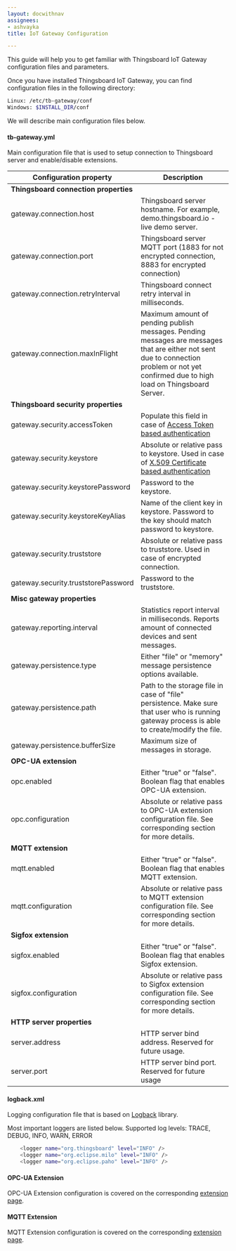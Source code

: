 ```yaml
---
layout: docwithnav
assignees:
- ashvayka
title: IoT Gateway Configuration

---
```


This guide will help you to get familiar with Thingsboard IoT Gateway configuration files and parameters.

Once you have installed Thingsboard IoT Gateway, you can find configuration files in the following directory:

```bash
Linux: /etc/tb-gateway/conf
Windows: $INSTALL_DIR/conf
```

We will describe main configuration files below.

#### tb-gateway.yml

Main configuration file that is used to setup connection to Thingsboard server and enable/disable extensions.

| **Configuration property**            | **Description**                                                                                                                                                                           |
|---------------------------------------|-------------------------------------------------------------------------------------------------------------------------------------------------------------------------------------------|
| **Thingsboard connection properties** |                                                                                                                                                                                           |
| gateway.connection.host               | Thingsboard server hostname. For example, demo.thingsboard.io - live demo server.                                                                                                         |
| gateway.connection.port               | Thingsboard server MQTT port (1883 for not encrypted connection, 8883 for encrypted connection)                                                                                           |
| gateway.connection.retryInterval      | Thingsboard connect retry interval in milliseconds.                                                                                                                                       |
| gateway.connection.maxInFlight        | Maximum amount of pending publish messages. Pending messages are messages that are either not sent due to connection problem or not yet confirmed due to high load on Thingsboard Server. |
| **Thingsboard security properties**   |                                                                                                                                                                                           |
| gateway.security.accessToken          | Populate this field in case of [Access Token based authentication](/docs/user-guide/access-token/)                                                                                        |
| gateway.security.keystore             | Absolute or relative pass to keystore. Used in case of [X.509 Certificate based authentication](/docs/user-guide/certificates/)                                                           |
| gateway.security.keystorePassword     | Password to the keystore.                                                                                                                                                                 |
| gateway.security.keystoreKeyAlias     | Name of the client key in keystore. Password to the key should match password to keystore.                                                                                                |
| gateway.security.truststore           | Absolute or relative pass to truststore. Used in case of encrypted connection.                                                                                                            |
| gateway.security.truststorePassword   | Password to the truststore.                                                                                                                                                               |
| **Misc gateway properties**           |                                                                                                                                                                                           |
| gateway.reporting.interval            | Statistics report interval in milliseconds. Reports amount of connected devices and sent messages.                                                                                        |
| gateway.persistence.type              | Either "file" or "memory" message persistence options available.                                                                                                                          |
| gateway.persistence.path              | Path to the storage file in case of "file" persistence. Make sure that user who is running gateway process is able to create/modify the file.                                             |
| gateway.persistence.bufferSize        | Maximum size of messages in storage.                                                                                                                                                      |
| **OPC-UA extension**                  |                                                                                                                                                                                           |
| opc.enabled                           | Either "true" or "false". Boolean flag that enables OPC-UA extension.                                                                                                                     |
| opc.configuration                     | Absolute or relative pass to OPC-UA extension configuration file. See corresponding section for more details.                                                                             |
| **MQTT extension**                    |                                                                                                                                                                                           |
| mqtt.enabled                          | Either "true" or "false". Boolean flag that enables MQTT extension.                                                                                                                       |
| mqtt.configuration                    | Absolute or relative pass to MQTT extension configuration file. See corresponding section for more details.                                                                               |
| **Sigfox extension**                  |                                                                                                                                                                                           |
| sigfox.enabled                        | Either "true" or "false". Boolean flag that enables Sigfox extension.                                                                                                                     |
| sigfox.configuration                  | Absolute or relative pass to Sigfox extension configuration file. See corresponding section for more details.                                                                             |
| **HTTP server properties**            |                                                                                                                                                                                           |
| server.address                        | HTTP server bind address. Reserved for future usage.                                                                                                                                      |
| server.port                           | HTTP server bind port. Reserved for future usage                                                                                                                                          |

#### logback.xml

Logging configuration file that is based on [Logback](https://logback.qos.ch/) library.

Most important loggers are listed below. Supported log levels: TRACE, DEBUG, INFO, WARN, ERROR

```bash
    <logger name="org.thingsboard" level="INFO" />
    <logger name="org.eclipse.milo" level="INFO" />
    <logger name="org.eclipse.paho" level="INFO" />
```

#### OPC-UA Extension

OPC-UA Extension configuration is covered on the corresponding [extension page](/docs/iot-gateway/opc-ua/).

#### MQTT Extension

MQTT Extension configuration is covered on the corresponding [extension page](/docs/iot-gateway/mqtt/).


